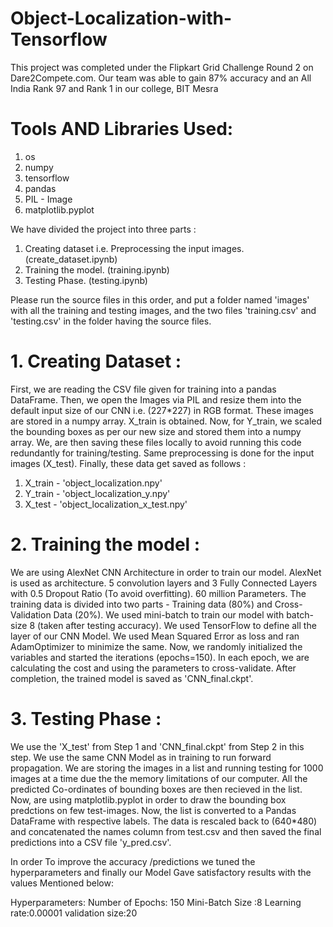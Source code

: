 # Object-Localization-with-Tensorflow
This project was completed under the Flipkart Grid Challenge Round 2 on Dare2Compete.com. Our team was able to gain 87% accuracy and an All India Rank 97 and Rank 1 in our college, BIT Mesra

# Tools AND Libraries Used: 
1. os
2. numpy
3. tensorflow
4. pandas
5. PIL - Image
6. matplotlib.pyplot

We have divided the project into three parts : 
1. Creating dataset i.e. Preprocessing the input images. (create_dataset.ipynb)
2. Training the model. (training.ipynb)
3. Testing Phase. (testing.ipynb)

Please run the source files in this order, and put a folder named 'images' with all the training and testing images, and the two files 'training.csv' and 'testing.csv' in the folder having the source files.

# 1. Creating Dataset :

First, we are reading the CSV file given for training into a pandas DataFrame. Then, we open the Images via PIL and resize them into the default input size of our CNN i.e. (227*227) in RGB format. These images are stored in a numpy array. X_train is obtained. Now, for Y_train, we scaled the bounding boxes as per our new size and stored them into a numpy array. We, are then saving these files locally to avoid running this code redundantly for training/testing. Same preprocessing is done for the input images (X_test).
Finally, these data get saved as follows :
1. X_train - 'object_localization.npy'
2. Y_train - 'object_localization_y.npy'
3. X_test - 'object_localization_x_test.npy'

# 2. Training the model :

We are using AlexNet CNN Architecture in order to train our model. AlexNet is used as architecture. 5 convolution layers and 3 Fully Connected Layers with 0.5 Dropout Ratio (To avoid overfitting). 60 million Parameters. The training data is divided into two parts - Training data (80%) and Cross-Validation Data (20%). We used mini-batch to train our model with batch-size 8 (taken after testing accuracy). We used TensorFlow to define all the layer of our CNN Model. We used Mean Squared Error as loss and ran AdamOptimizer to minimize the same. Now, we randomly initialized the variables and started the iterations (epochs=150). In each epoch, we are calculating the cost and using the parameters to cross-validate. After completion, the trained model is saved as 'CNN_final.ckpt'.

# 3. Testing Phase :

We use the 'X_test' from Step 1 and 'CNN_final.ckpt' from Step 2 in this step. We use the same CNN Model as in training to run forward propagation. We are storing the images in a list and running testing for 1000 images at a time due the the memory limitations of our computer. All the predicted Co-ordinates of bounding boxes are then recieved in the list. Now, are using matplotlib.pyplot in order to draw the bounding box predctions on few test-images. Now, the list is converted to a Pandas DataFrame with respective labels. The data is rescaled back to (640*480) and concatenated the names column from test.csv and then saved the final predictions into a CSV file 'y_pred.csv'. 

In order To improve the accuracy /predictions we tuned the hyperparameters and finally our Model Gave satisfactory results with the values Mentioned below:

Hyperparameters:
Number of Epochs: 150
Mini-Batch Size :8
Learning rate:0.00001
validation size:20



	

